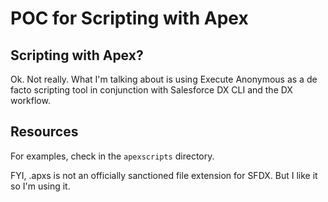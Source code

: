 # POC for Scripting with Apex

## Scripting with Apex?
Ok. Not really. What I'm talking about is using Execute Anonymous as a de facto scripting tool in conjunction with Salesforce DX CLI and the DX workflow. 

## Resources
For examples, check in the `apexscripts` directory. 

FYI, .apxs is not an officially sanctioned file extension for SFDX. But I like it so I'm using it. 

